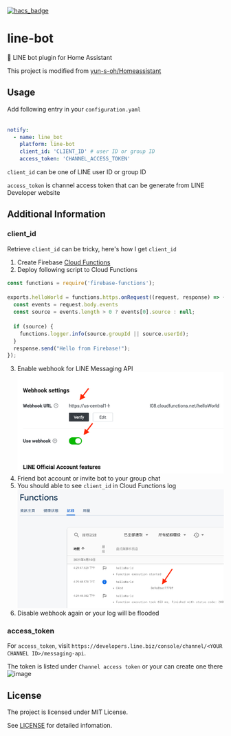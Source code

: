 [![hacs_badge](https://img.shields.io/badge/HACS-Default-orange.svg?style=for-the-badge)](https://github.com/custom-components/hacs)

# line-bot

🔔 LINE bot plugin for Home Assistant

This project is modified from [yun-s-oh/Homeassistant](https://github.com/yun-s-oh/Homeassistant)

## Usage

Add following entry in your `configuration.yaml`

```yaml

notify:
  - name: line_bot
    platform: line-bot
    client_id: 'CLIENT_ID' # user ID or group ID
    access_token: 'CHANNEL_ACCESS_TOKEN'  

```

`client_id` can be one of LINE user ID or group ID

`access_token` is channel access token that can be generate from LINE Developer website

## Additional Information

### client_id
Retrieve `client_id` can be tricky, here's how I get `client_id`

1. Create Firebase [Cloud Functions](https://console.firebase.google.com/)
2. Deploy following script to Cloud Functions

```js
const functions = require('firebase-functions');

exports.helloWorld = functions.https.onRequest((request, response) => {
  const events = request.body.events
  const source = events.length > 0 ? events[0].source : null;

  if (source) {
    functions.logger.info(source.groupId || source.userId);
  }
  response.send("Hello from Firebase!");
});
```

3. Enable webhook for LINE Messaging API
![image](assets/messaging-api-webhook.png)
4. Friend bot account or invite bot to your group chat
5. You should able to see `client_id` in Cloud Functions log
![image](assets/cloud-functions-log.png)
6. Disable webhook again or your log will be flooded


### access_token
For `access_token`, visit `https://developers.line.biz/console/channel/<YOUR CHANNEL ID>/messaging-api`.

The token is listed under `Channel access token` or your can create one there
![image](assets/line-access-token)

## License

The project is licensed under MIT License.

See [LICENSE](LICENSE) for detailed infomation.